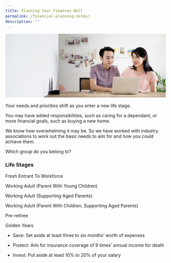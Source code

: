 ```yaml
---
title: Planning Your Finances Well
permalink: /financial-planning-norms/
description: ""
---
```

![Are Your Planning Your Finances](/images/Are%20You%20Planning%20Your%20Finances/planning%20your%20finances.jfif)

Your needs and priorities shift as you enter a new life stage. 

You may have added responsibilities, such as caring for a dependant, or more financial goals, such as buying a new home. 

We know how overwhelming it may be. So we have worked with industry associations to work out the basic needs to aim for and how you could achieve them. 

Which group do you belong to?

### Life Stages

Fresh Entrant To Workforce

Working Adult (Parent With Young Children)

Working Adult (Supporting Aged Parents)

Working Adult (Parent With Children, Supporting Aged Parents)

Pre-retiree

Golden Years



* Save: Set aside at least three to six months’ worth of expenses

* Protect: Aim for insurance coverage of 9 times’ annual income for death

* Invest: Put aside at least 10% to 20% of your salary 

